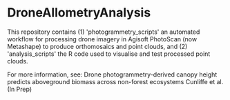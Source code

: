 # DroneAllometryAnalysis

This repository contains (1) 'photogrammetry_scripts' an automated workflow for processing drone imagery in Agisoft PhotoScan (now Metashape) to produce orthomosaics and point clouds, and (2) 'analysis_scripts' the R code used to visualise and test processed point clouds.

For more information, see: 
Drone photogrammetry-derived canopy height predicts aboveground biomass across non-forest ecosystems
Cunliffe et al. (In Prep)
